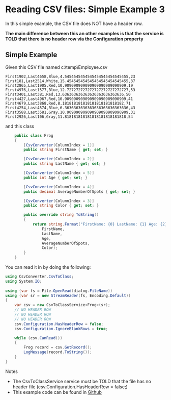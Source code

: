 # Reading CSV files: Simple Example 3

In this simple example, the CSV file does NOT have a header row.

**The main difference between this an other examples is that the service is TOLD that there is no header row via the Configuration property**

## Simple Example
Given this CSV file named c:\temp\Employee.csv
```
First1902,Last4658,Blue,4.5454545454545454545454545455,23
First181,Last2514,White,15.454545454545454545454545455,37
First2865,Last1905,Red,10.909090909090909090909090909,19
First4976,Last1577,Blue,12.727272727272727272727272727,53
First3401,Last381,Red,13.636363636363636363636363636,50
First4427,Last4967,Red,10.909090909090909090909090909,41
First4679,Last3868,Red,8.181818181818181818181818182,71
First4254,Last4574,Blue,6.3636363636363636363636363636,43
First3588,Last3581,Gray,10.909090909090909090909090909,31
First2926,Last106,Gray,11.818181818181818181818181818,54
```
and this class
```c#
    public class Frog
    {
        [CsvConverter(ColumnIndex = 1)]
        public string FirstName { get; set; }

        [CsvConverter(ColumnIndex = 2)]
        public string LastName { get; set; }

        [CsvConverter(ColumnIndex = 5)]
        public int Age { get; set; }

        [CsvConverter(ColumnIndex = 4)]
        public decimal AverageNumberOfSpots { get; set; }

        [CsvConverter(ColumnIndex = 3)]
        public string Color { get; set; }

        public override string ToString()
        {
            return string.Format("FirstName: {0} LastName: {1} Age: {2} AverageNumberOfSpots: {3} Color: {4}",
                FirstName,
                LastName,
                Age,
                AverageNumberOfSpots,
                Color);
        }
    }
```

You can read it in by doing the following:
```c#
using CsvConverter.CsvToClass;
using System.IO;
 
using (var fs = File.OpenRead(dialog.FileName))
using (var sr = new StreamReader(fs, Encoding.Default))
{
    var csv = new CsvToClassService<Frog>(sr);
	// NO HEADER ROW
	// NO HEADER ROW
	// NO HEADER ROW
    csv.Configuration.HasHeaderRow = false;
    csv.Configuration.IgnoreBlankRows = true;

    while (csv.CanRead())
    {
        Frog record = csv.GetRecord();
        LogMessage(record.ToString());
    }
}
```

Notes
- The CsvToClassService service must be TOLD that the file has no header file (csv.Configuration.HasHeaderRow = false;)
- This example code can be found in [Github](https://github.com/madcodemonkey/CsvConverter/tree/master/src/CsvConverter.SimpleExample2)

